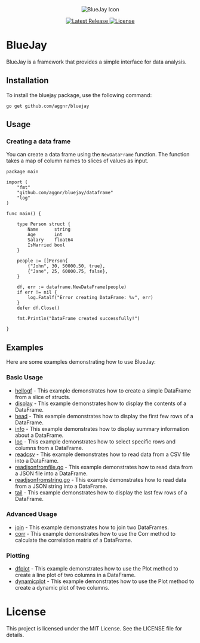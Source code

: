 
<div align="center">
  <img src="bluejay.ico" alt="BlueJay Icon">
</div>


<p align="center">
  <a href="https://github.com/aggnr/bluejay/releases/latest">
    <img src="https://img.shields.io/github/v/tag/aggnr/bluejay?label=latest%20release" alt="Latest Release">
  </a>
  <a href="https://github.com/aggnr/bluejay/blob/main/LICENSE">
    <img src="https://img.shields.io/github/license/aggnr/bluejay" alt="License">
  </a>
    
</p>


# BlueJay
BlueJay is a framework that provides a simple interface for data analysis.

## Installation
To install the bluejay package, use the following command:
    
```
go get github.com/aggnr/bluejay
```

## Usage

### Creating a data frame
You can create a data frame using the `NewDataFrame` function. The function takes a map of column names to slices of values as input.

``` 
package main

import (
	"fmt"
	"github.com/aggnr/bluejay/dataframe"
	"log"
)

func main() {

	type Person struct {
		Name      string
		Age       int
		Salary    float64
		IsMarried bool
	}

	people := []Person{
		{"John", 30, 50000.50, true},
		{"Jane", 25, 60000.75, false},
	}

	df, err := dataframe.NewDataFrame(people)
	if err != nil {
		log.Fatalf("Error creating DataFrame: %v", err)
	}
	defer df.Close()

	fmt.Println("DataFrame created successfully!")

}
```

## Examples

Here are some examples demonstrating how to use BlueJay:

### Basic Usage

- [hellogf](examples/hellogf.go) - This example demonstrates how to create a simple DataFrame from a slice of structs.
- [display](examples/display.go) - This example demonstrates how to display the contents of a DataFrame.
- [head](examples/head.go) - This example demonstrates how to display the first few rows of a DataFrame.
- [info](examples/info.go) - This example demonstrates how to display summary information about a DataFrame.
- [loc](examples/loc.go) - This example demonstrates how to select specific rows and columns from a DataFrame.
- [readcsv](examples/readcsv.go) - This example demonstrates how to read data from a CSV file into a DataFrame.
- [readjsonfromfile.go](examples/readjsonfromfile.go) - This example demonstrates how to read data from a JSON file into a DataFrame.
- [readjsonfromstring.go](examples/readjsonfromstring.go) - This example demonstrates how to read data from a JSON string into a DataFrame.
- [tail](examples/tail.go) - This example demonstrates how to display the last few rows of a DataFrame.

### Advanced Usage
- [join](examples/join.go) - This example demonstrates how to join two DataFrames.
- [corr](examples/corr.go) - This example demonstrates how to use the Corr method to calculate the correlation matrix of a DataFrame.

### Plotting

- [dfplot](examples/ui/dfplot.go) - This example demonstrates how to use the Plot method to create a line plot of two columns in a DataFrame.
- [dynamicplot](examples/ui/dynamicplot.go) - This example demonstrates how to use the Plot method to create a dynamic plot of two columns.

# License
This project is licensed under the MIT License. See the LICENSE file for details.
